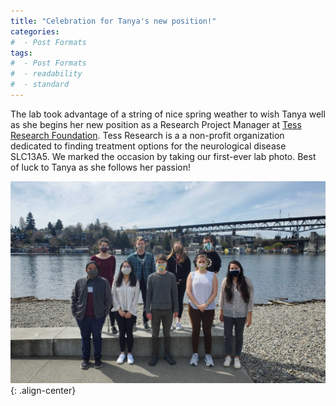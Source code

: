 ```yaml
---
title: "Celebration for Tanya's new position!"
categories:
#  - Post Formats
tags:
#  - Post Formats
#  - readability
#  - standard
---
```

The lab took advantage of a string of nice spring weather to wish Tanya well as she begins her new position as a Research Project Manager at [Tess Research Foundation](https://www.tessresearch.org/). Tess Research is a a non-profit organization dedicated to finding treatment options for the neurological disease SLC13A5. We marked the occasion by taking our first-ever lab photo. Best of luck to Tanya as she follows her passion!

![Rasmussen lab 1.0](/assets/images/raslab-april-2021-tanya-celebration.jpg){: .align-center} 